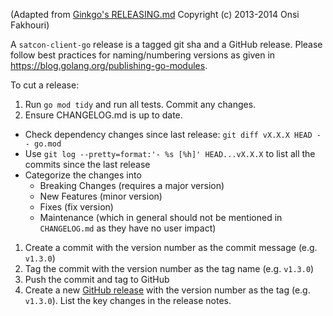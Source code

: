 (Adapted from [Ginkgo's RELEASING.md](https://github.com/onsi/ginkgo/blob/v1.5.0/RELEASING.md) Copyright (c) 2013-2014 Onsi Fakhouri)

A `satcon-client-go` release is a tagged git sha and a GitHub release. Please follow best practices for naming/numbering versions as given in https://blog.golang.org/publishing-go-modules.

To cut a release:

1. Run `go mod tidy` and run all tests. Commit any changes.
1. Ensure CHANGELOG.md is up to date.
  - Check dependency changes since last release: `git diff vX.X.X HEAD -- go.mod`
  - Use `git log --pretty=format:'- %s [%h]' HEAD...vX.X.X` to list all the commits since the last release
  - Categorize the changes into
    - Breaking Changes (requires a major version)
    - New Features (minor version)
    - Fixes (fix version)
    - Maintenance (which in general should not be mentioned in `CHANGELOG.md` as they have no user impact)
1. Create a commit with the version number as the commit message (e.g. `v1.3.0`)
1. Tag the commit with the version number as the tag name (e.g. `v1.3.0`)
1. Push the commit and tag to GitHub
1. Create a new [GitHub release](https://help.github.com/articles/creating-releases/) with the version number as the tag  (e.g. `v1.3.0`).  List the key changes in the release notes.